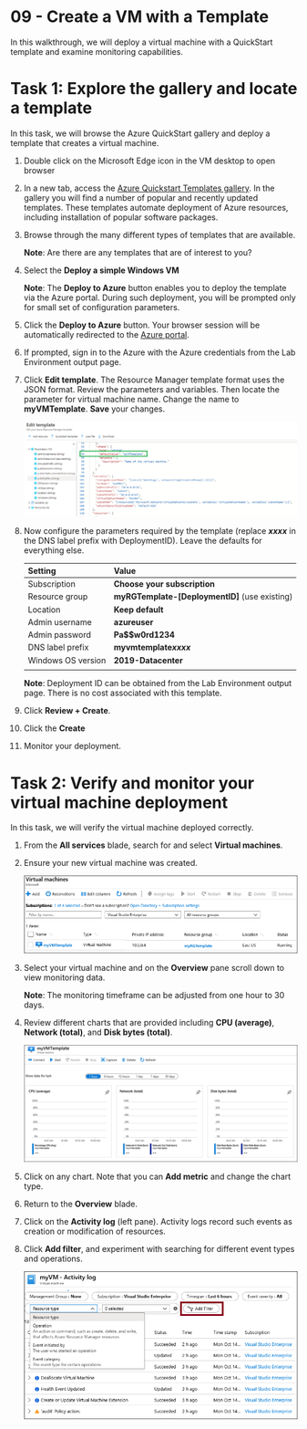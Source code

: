 # 09 - Create a VM with a Template

In this walkthrough, we will deploy a virtual machine with a QuickStart template and examine monitoring capabilities.

# Task 1: Explore the gallery and locate a template

In this task, we will browse the Azure QuickStart gallery and deploy a template that creates a virtual machine.

1. Double click on the Microsoft Edge icon in the VM desktop to open browser

2. In a new tab, access the [Azure Quickstart Templates gallery](https://azure.microsoft.com/resources/templates?azure-portal=true). In the gallery you will find a number of popular and recently updated templates. These templates automate deployment of Azure resources, including installation of popular software packages.

3. Browse through the many different types of templates that are available. 

    **Note**: Are there are any templates that are of interest to you?

4. Select the **Deploy a simple Windows VM**

    **Note**: The **Deploy to Azure** button enables you to deploy the template via the Azure portal. During such deployment, you will be prompted only for small set of configuration parameters. 

5. Click the **Deploy to Azure** button. Your browser session will be automatically redirected to the [Azure portal](http://portal.azure.com/).

6. If prompted, sign in to the Azure with the Azure credentials from the Lab Environment output page.

7. Click **Edit template**. The Resource Manager template format uses the JSON format. Review the parameters and variables.  Then locate the parameter for virtual machine name. Change the name to **myVMTemplate**. **Save** your changes. 

    ![Screenshot of the template with the VM name change highlilghted.](../images/0901.png)

8. Now configure the parameters required by the template (replace ***xxxx*** in the DNS label prefix with DeploymentID). Leave the defaults for everything else. 

    | Setting| Value|
    |----|----|
    | Subscription | **Choose your subscription**|
    | Resource group | **myRGTemplate-[DeploymentID]** (use existing) |
    | Location | **Keep default** |
    | Admin username | **azureuser** |
    | Admin password | **Pa$$w0rd1234** |
    | DNS label prefix | **myvmtemplate*xxxx*** |
    | Windows OS version | **2019-Datacenter** |
    | | |
    
    **Note**: Deployment ID can be obtained from the Lab Environment output page. There is no cost associated with this template.

  9. Click **Review + Create**.
  10. Click the **Create** 
  11. Monitor your deployment. 

# Task 2: Verify and monitor your virtual machine deployment

In this task, we will verify the virtual machine deployed correctly. 

1. From the **All services** blade, search for and select **Virtual machines**.

2. Ensure your new virtual machine was created. 

    ![Screenshot of the virtual machines page. The new VM is shown and running.](../images/0902.png)

3. Select your virtual machine and on the **Overview** pane scroll down to view monitoring data.

    **Note**: The monitoring timeframe can be adjusted from one hour to 30 days.

4. Review different charts that are provided including **CPU (average)**, **Network (total)**, and **Disk bytes (total)**. 

    ![Screenshot of the virtual machine monitoring charts.](../images/0903.png)

5. Click on any chart. Note that you can **Add metric** and change the chart type.

6. Return to the **Overview** blade.

7. Click on the **Activity log** (left pane). Activity logs record such events as creation or modification of resources. 

8. Click **Add filter**, and experiment with searching for different event types and operations. 

    ![Screenshot of the Add filters page with Event type selected.](../images/0904.png)



